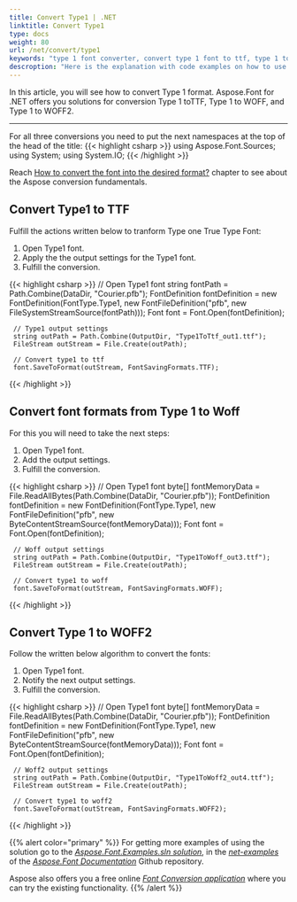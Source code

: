 ```yaml
---
title: Convert Type1 | .NET
linktitle: Convert Type1
type: docs
weight: 80
url: /net/convert/type1
keywords: "type 1 font converter, convert type 1 font to ttf, type 1 to ttf, type one to woff"
descroption: "Here is the explanation with code examples on how to use the Aspose solution to convert Type 1 format to TTF, WOFF, and WOFF2 formats."
---
```


In this article, you will see how to convert Type 1 format. Aspose.Font for .NET offers you solutions for conversion Type 1 toTTF, Type 1 to WOFF, and Type 1 to WOFF2. 
____

For all three conversions you need to put the next namespaces at the top of the head of the title:
{{< highlight csharp >}} 
using Aspose.Font.Sources;
using System;
using System.IO;
{{< /highlight >}}

Reach [How to convert the font into the desired format?](https://docs.aspose.com//font/net/convert/#how-to-convert-the-font-into-the-desired-format) chapter to see about the Aspose conversion fundamentals.

## Convert Type1 to TTF 

Fulfill the actions written below to tranform Type one True Type Font:
1. Open Type1 font.
2. Apply the  the output settings for the Type1 font.
3. Fulfill the conversion.

{{< highlight csharp >}} 
     // Open Type1 font
     string fontPath = Path.Combine(DataDir, "Courier.pfb");
     FontDefinition fontDefinition = new FontDefinition(FontType.Type1, new FontFileDefinition("pfb", new FileSystemStreamSource(fontPath)));
     Font font = Font.Open(fontDefinition);

     // Type1 output settings
     string outPath = Path.Combine(OutputDir, "Type1ToTtf_out1.ttf");
     FileStream outStream = File.Create(outPath);

     // Convert type1 to ttf
     font.SaveToFormat(outStream, FontSavingFormats.TTF);        
{{< /highlight >}}


## Convert font formats from Type 1 to Woff 

For this you will need to take the next steps:

1. Open Type1 font.
2. Add the output settings.
3. Fulfill the conversion.

{{< highlight csharp >}} 
     // Open Type1 font
     byte[] fontMemoryData = File.ReadAllBytes(Path.Combine(DataDir, "Courier.pfb"));
     FontDefinition fontDefinition = new FontDefinition(FontType.Type1, new FontFileDefinition("pfb", new ByteContentStreamSource(fontMemoryData)));
     Font font = Font.Open(fontDefinition);

     // Woff output settings
     string outPath = Path.Combine(OutputDir, "Type1ToWoff_out3.ttf");
     FileStream outStream = File.Create(outPath);

     // Convert type1 to woff
     font.SaveToFormat(outStream, FontSavingFormats.WOFF);    
{{< /highlight >}}


## Convert Type 1 to WOFF2  

Follow the written below algorithm to convert the fonts:

1. Open Type1 font.
2. Notify the next output settings.
3. Fulfill the conversion.

{{< highlight csharp >}} 
     // Open Type1 font
     byte[] fontMemoryData = File.ReadAllBytes(Path.Combine(DataDir, "Courier.pfb"));
     FontDefinition fontDefinition = new FontDefinition(FontType.Type1, new FontFileDefinition("pfb", new ByteContentStreamSource(fontMemoryData)));
     Font font = Font.Open(fontDefinition);

     // Woff2 output settings
     string outPath = Path.Combine(OutputDir, "Type1ToWoff2_out4.ttf");
     FileStream outStream = File.Create(outPath);  

     // Convert type1 to woff2
     font.SaveToFormat(outStream, FontSavingFormats.WOFF2);  
{{< /highlight >}}


{{% alert color="primary" %}}
For getting more examples of using the solution go to the [*Aspose.Font.Examples.sln solution*](https://github.com/aspose-font/Aspose.Font-Documentation/tree/master/net-examples), in the [*net-examples*](https://github.com/aspose-font/Aspose.Font-Documentation/tree/master/net-examples) of the [*Aspose.Font Documentation*](https://github.com/aspose-font/Aspose.Font-Documentation) Github repository.

Aspose also offers you a free online [*Font Conversion application*](https://products.aspose.app/font/conversion) where you can try the existing functionality.
{{% /alert %}}